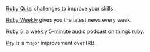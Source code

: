 [Ruby Quiz](http://rubyquiz.com): challenges to improve your skills.

[Ruby Weekly](http://rubyweekly.com) gives you the latest news every week.

[Ruby 5](http://ruby5.envylabs.com/): a weekly 5-minute audio podcast on things ruby.

[Pry](https://github.com/pry/pry) is a major improvement over IRB.
